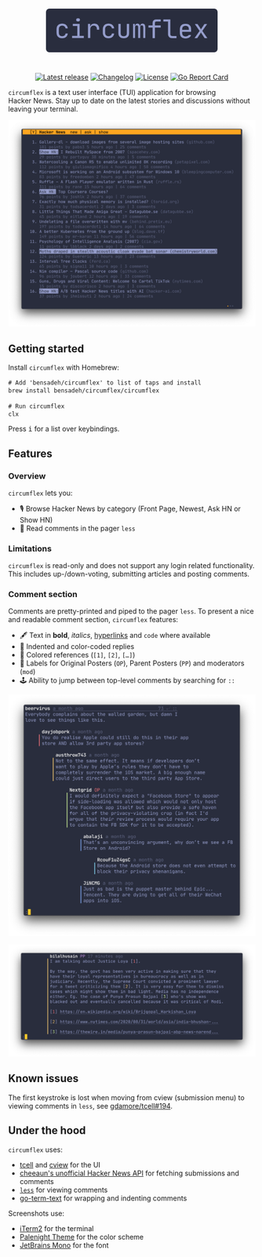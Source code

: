 <p align="center">
  <img src="screenshots/circumflex.png" width="350" alt="^"/>
</p>

#
<div align="center">
  
[![Latest release](https://img.shields.io/github/v/release/bensadeh/circumflex?label=stable&color=e1acff&labelColor=292D3E)](https://github.com/bensadeh/circumflex/releases)
[![Changelog](https://img.shields.io/badge/docs-changelog-9cc4ff?labelColor=292D3E)](https://github.com/bensadeh/circumflex/blob/master/CHANGELOG.md)
[![License](https://img.shields.io/github/license/bensadeh/circumflex?color=c3e88d&labelColor=292D3E)](https://github.com/bensadeh/circumflex/blob/master/LICENSE)
[![Go Report Card](https://img.shields.io/github/go-mod/go-version/bensadeh/circumflex?color=ffe585&labelColor=292D3E)](https://github.com/bensadeh/circumflex/blob/master/go.mod)
</div>

`circumflex` is a text user interface (TUI) application for browsing Hacker&nbsp;News. Stay up to date on the latest stories and discussions without leaving your terminal.

<p align="center">
  <img src="screenshots/mainview.png" width="700" alt="^"/>
</p>


## Getting started
Install `circumflex` with Homebrew: 
```console
# Add 'bensadeh/circumflex' to list of taps and install
brew install bensadeh/circumflex/circumflex

# Run circumflex
clx
```

Press <kbd>i</kbd> for a list over keybindings.

## Features
### Overview
`circumflex` lets you:
* 🎙 Browse Hacker News by category (Front&nbsp;Page, Newest, Ask&nbsp;HN or Show&nbsp;HN)
* 💬 Read comments in the pager `less`

### Limitations
`circumflex` is read-only and does not support any login related functionality. This includes up-/down-voting, 
submitting articles and posting comments.

### Comment section
Comments are pretty-printed and piped to the pager `less`. To present a nice and readable comment section, 
`circumflex` features:
* 🖋 Text in **bold**, _italics_, [hyperlinks](https://gist.github.com/egmontkob/eb114294efbcd5adb1944c9f3cb5feda) and 
  `code` where available
* 📐 Indented and color-coded replies
* 🔗 Colored references (`[1]`, `[2]`, `[…]`)
* 🎩 Labels for Original Posters (`OP`), Parent Posters (`PP`) and moderators (`mod`)
* 🕹 Ability to jump between top-level comments by searching for `::`

<p align="center">
  <img src="screenshots/comments.png" width="700" alt="^"/>
</p>

<p align="center">
  <img src="screenshots/linkHighlights.png" width="700" alt="^"/>
</p>

## Known issues
The first keystroke is lost when moving from cview (submission menu) to viewing comments in `less`, see [gdamore/tcell#194](https://github.com/gdamore/tcell/issues/194).

## Under the hood
`circumflex` uses:
* [tcell](https://github.com/gdamore/tcell) and [cview](https://gitlab.com/tslocum/cview) for the UI
* [cheeaun's unofficial Hacker News API](https://github.com/cheeaun/node-hnapi) for fetching submissions and comments
* [`less`](http://greenwoodsoftware.com/less/) for viewing comments
* [go-term-text](https://github.com/MichaelMure/go-term-text) for wrapping and indenting comments

Screenshots use:
* [iTerm2](https://iterm2.com/) for the terminal
* [Palenight Theme](https://github.com/JonathanSpeek/palenight-iterm2) for the color scheme
* [JetBrains Mono](https://github.com/JetBrains/JetBrainsMono) for the font
